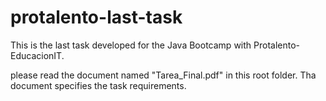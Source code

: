 # protalento-last-task

This is the last task developed for the Java Bootcamp with Protalento-EducacionIT.

please read the document named "Tarea_Final.pdf" in this root folder. Tha document specifies the task requirements.
